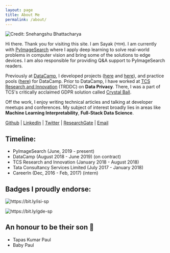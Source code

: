 ```yaml
---
layout: page
title: About Me
permalink: /about/
---
```


![]({{site.baseurl}}/images/image_sayak.jpg "Credit: Snehangshu Bhattacharya")

Hi there. Thank you for visiting this site. I am Sayak (সায়ক). I am currently with [PyImageSearch](pyimagesearch.com) where I apply deep learning to solve real-world problems in computer vision and bring some of the solutions to edge devices. I am also responsible for providing Q&A support to PyImageSearch readers.

Previously at [DataCamp](datacamp.com), I developed projects ([here](https://www.datacamp.com/projects/558?tap_a=5644-dce66f&tap_s=357540-5b28dd) and [here](https://www.datacamp.com/projects/754?tap_a=5644-dce66f&tap_s=357540-5b28dd)), and practice pools ([here](https://practice.datacamp.com/p/217?tap_a=5644-dce66f&tap_s=357540-5b28dd)) for DataCamp. Prior to DataCamp, I have worked at [TCS Research and Innovation](https://www.tcs.com/research-and-innovation) (TRDDC) on **Data Privacy**. There, I was a part of TCS's critically acclaimed GDPR solution called [Crystal Ball](https://www.tcs.com/tcs-recognized-leader-gdpr-services-by-nelsonhall).

Off the work, I enjoy writing technical articles and talking at developer meetups and conferences. My subject of interest broadly lies in areas like **Machine Learning Interpretability**, **Full-Stack Data Science**.

[Github](https://github.com/sayakpaul/) | [LinkedIn](https://www.linkedin.com/in/sayak-paul/) | [Twitter](https://twitter.com/RisingSayak) | [ResearchGate](https://www.researchgate.net/profile/Sayak_Paul2) | [Email](mailto:spsayakpaul@gmail.com)

## Timeline:
- PyImageSearch (June, 2019 - present)
- DataCamp (August 2018 - June 2019) (on contract)
- TCS Research and Innovation (January 2018 - August 2018)
- Tata Consultancy Services Limited (July 2017 - January 2018)
- CareerIn (Dec, 2016 - Feb, 2017) (intern)

## Badges I proudly endorse:

![]({{site.baseurl}}/images/innovator_badge.jpg "https://bit.ly/isi-sp")

![]({{site.baseurl}}/images/gde_badge.png "https://bit.ly/gde-sp")

## An honour to be their son 🙂
- Tapas Kumar Paul
- Baby Paul
